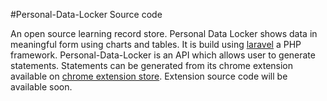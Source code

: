 #Personal-Data-Locker Source code

An open source learning record store. Personal Data Locker shows data in meaningful form using charts and tables. It is build using [laravel](http://laravel.com/) a PHP framework. Personal-Data-Locker is an API which allows user to generate statements. Statements can be generated from its chrome extension available on [chrome extension store](https://chrome.google.com/webstore/detail/pdl/ajnahfidcbfdnpflgagajffjkgffhgon?hl=en-US). Extension source code will be available soon. 
